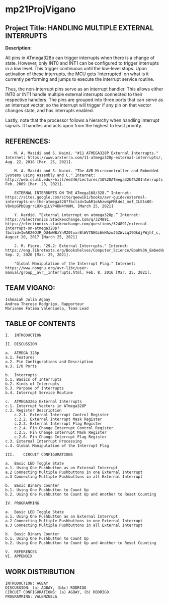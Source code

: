 # mp21ProjVigano


Project Title: HANDLING MULTIPLE EXTERNAL INTERRUPTS
-------------------------------------------------------------------------------------------------------------------------------------------------------------------------
**Description:**

All pins in ATmega328p can trigger interrupts when there is a change of state. However, only INT0 and INT1 can be configured to trigger interrupts in a low level. This trigger continuous until the low-level stops. Upon activation of these interrupts, the MCU gets ‘interrupted’ on what is it currently performing and jumps to execute the interrupt service routine.

Thus, the non-interrupt pins serve as an interrupt handler. This allows either INT0 or INT1 handle multiple external interrupts connected to their respective handlers. The pins are grouped into three ports that can serve as an interrupt vector, so the interrupt will trigger if any pin on that vector changes state, and has interrupts enabled.

Lastly, note that the processor follows a hierarchy when handling interrupt signals.  It handles and acts upon from the highest to least priority. 




REFERENCES: 	
-------------------------------------------------------------------------------------------------------------------------------------------------------------------------


		M. A. Mazidi and S. Naimi. "#11 ATMEGA328P External Interrupts." Internet: https://www.arxterra.com/11-atmega328p-external-interrupts/, Aug. 22, 2018 [Mar. 25, 2021].
		
		M. A. Mazidi and S. Naimi. "The AVR Microcontroller and Embedded Systems using Assembly and C." Internet: http://web.csulb.edu/~hill/ee346/Lectures/10%20ATmega32U4%20Interrupts.pdf, Feb. 2009 [Mar. 23, 2021].
		
		EXTERNAL INTERRUPTS ON THE ATmega168/328.” Internet: https://sites.google.com/site/qeewiki/books/avr-guide/external-interrupts-on-the-atmega328?fbclid=IwAR1oAhzw4pPMl4eJ_mef_ILE1s0E-V8vUpGPbQugrrLOXkq1LVP4DN4YmNM, [March 25, 2021]

		Y. Kardid. “External interrupt on atmega328p.” Internet: https://Electronics.Stackexchange.Com/q/324891. https://electronics.stackexchange.com/questions/324891/external-interrupt-on-atmega328p?fbclid=IwAR20OJR_OU4mWBzYnMZ0txxrBlWV7NEGz6kHAzwJ5ZWvLqI9QkdjPWjhf_c, August 20, 2017 [March 25, 2021]
		
		J. M. Fiore. "29.2: External Interrupts." Internet: https://eng.libretexts.org/Bookshelves/Computer_Science/Book%3A_Embedded_Controllers_Using_C_and_Arduino_(Fiore)/29%3A_Bits_and_Pieces__Interrupts/29.2%3A_External_Interrupts, Sep. 2, 2020 [Mar. 25, 2021].
		
		"Global Manipulation of the Interrupt Flag." Internet: https://www.nongnu.org/avr-libc/user-manual/group__avr__interrupts.html, Feb. 8, 2016 [Mar. 25, 2021].


TEAM VIGANO:
-------------------------------------------------------------------------------------------------------------------------------------------------------------------------
 	Ishmaiah Julia Agbay
	Andrea Therese Rodgrigo, Rapporteur
	Marianne Fatima Valenzuela, Team Lead
		


TABLE OF CONTENTS
-------------------------------------------------------------------------------------------------------------------------------------------------------------------------

	I.	INTRODUCTION

	II.	DISCUSSION

	a.	ATMEGA 328p 
	a.1. Features
	a.2. Pin Configurations and Description
	a.3. I/O Ports

	b.	Interrupts
	b.1. Basics of Interrupts
	b.2. Kinds of Interrupts
	b.3. Purpose of Interrupts
	b.4. Interrupt Service Routine

	c.	ATMEGA328p External Interrupts
	c.1. Interrupt Vectors in ATmega328P
	c.2. Register Description
		c.2.1. External Interrupt Control Register
		c.2.2. External Interrupt Mask Register
		c.2.3. External Interrupt Flag Register
		c.2.4. Pin Change Interrupt Control Register
		c.2.5. Pin Change Interrupt Mask Register
		c.2.6. Pin Change Interrupt Flag Register
	c.3. External Interrupt Processing
	c.4. Global Manipulation of the Interrupt Flag

	III.	CIRCUIT CONFIGURATIONS

	a.	Basic LED Toggle State
	a.1. Using One Pushbutton as an External Interrupt
	a.2 Connecting Multiple Pushbuttons in one External Interrupt
	a.3 Connecting Multiple Pushbuttons in all External Interrupt

	b.	Basic Binary Counter
	b.1. Using One Pushbutton to Count Up
	b.2. Using One Pushbutton to Count Up and Another to Reset Counting

	IV.	PROGRAMMING 

	a.	Basic LED Toggle State
	a.1. Using One Pushbutton as an External Interrupt
	a.2 Connecting Multiple Pushbuttons in one External Interrupt
	a.3 Connecting Multiple Pushbuttons in all External Interrupt

	b.	Basic Binary Counter
	b.1. Using One Pushbutton to Count Up
	b.2. Using One Pushbutton to Count Up and Another to Reset Counting

	V.	REFERENCES
	VI.	APPENDIX

WORK DISTRIBUTION
-------------------------------------------------------------------------------------------------------------------------------------------------------------------------

	INTRODUCTION: AGBAY
	DISCUSSION: (a) AGBAY, (b&c) RODRIGO
	CIRCUIT CONFIGURATIONS: (a) AGBAY, (b) RODRIGO
	PROGRAMMING: VALENZUELA

		
